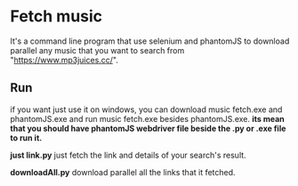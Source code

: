 # Fetch music
It's a command line program that use selenium and phantomJS to download parallel any music that you want to search from "https://www.mp3juices.cc/".

## Run
if you want just use it on windows, you can download music fetch.exe and phantomJS.exe and run music fetch.exe besides phantomJS.exe.
**its mean that you should have phantomJS webdriver file beside the .py or .exe file to run it.**

**just link.py** just fetch the link and details of your search's result.

**downloadAll.py** download parallel all the links that it fetched.



